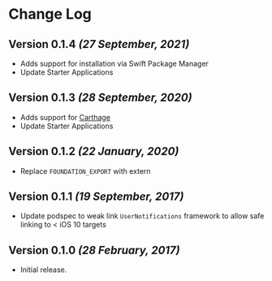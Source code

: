 Change Log
==========

Version 0.1.4 *(27 September, 2021)*
-------------------------------------------
- Adds support for installation via Swift Package Manager
- Update Starter Applications

Version 0.1.3 *(28 September, 2020)*
-------------------------------------------
- Adds support for [Carthage](https://github.com/Carthage/Carthage)
- Update Starter Applications

Version 0.1.2 *(22 January, 2020)*
-------------------------------------------
- Replace `FOUNDATION_EXPORT` with extern


Version 0.1.1 *(19 September, 2017)*
-------------------------------------------

- Update podspec to weak link `UserNotifications` framework to allow safe linking to < iOS 10 targets

Version 0.1.0 *(28 February, 2017)*
-------------------------------------------

- Initial release.
